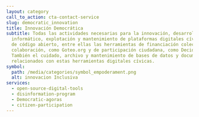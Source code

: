 ```yaml
---
layout: category
call_to_action: cta-contact-service
slug: democratic_innovation
title: Innovación Democrática
subtitle: Todas las actividades necesarias para la innovación, desarrollo
  informático, explotación y mantenimiento de plataformas digitales cívicas y/o
  de código abierto, entre ellas las herramientas de financiación colectiva y de
  colaboración, como Goteo.org y de participación ciudadana, como Decidim.org.
  También el cuidado, archivo y mantenimiento de bases de datos y documentación
  relacionados con estas herramientas digitales cívicas.
symbol:
  path: /media/categories/symbol_empoderament.png
  alt: innovacion Inclusiva
services:
  - open-source-digital-tools
  - disinformation-program
  - Democratic-agoras
  - citizen-participation
---
```

